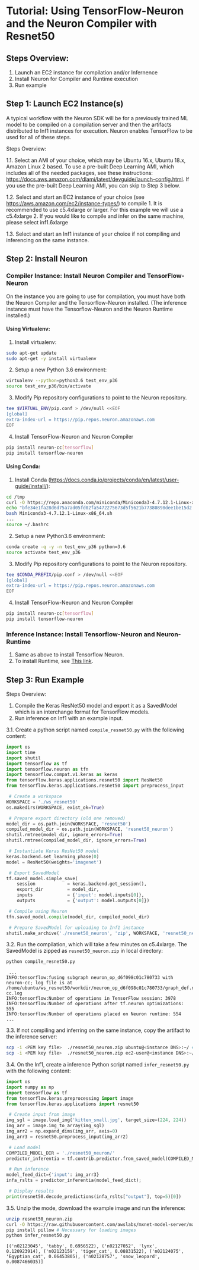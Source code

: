# Tutorial: Using TensorFlow-Neuron and the Neuron Compiler with Resnet50

## Steps Overview:

1. Launch an EC2 instance for compilation  and/or Infernence
2. Install Neuron for Compiler and Runtime execution
3. Run example

## Step 1: Launch EC2 Instance(s)

A typical workflow with the Neuron SDK will be for a previously trained ML model to be compiled on a compilation server and then the artifacts distributed to Inf1 instances for execution. Neuron enables TensorFlow to be used for all of these steps.

Steps Overview:

1.1. Select an AMI of your choice, which may be Ubuntu 16.x, Ubuntu 18.x, Amazon Linux 2 based. To use a pre-built Deep Learning AMI, which includes all of the needed packages, see these instructions: https://docs.aws.amazon.com/dlami/latest/devguide/launch-config.html. If you use the pre-built Deep Learning AMI, you can skip to Step 3 below.

1.2. Select and start an EC2 instance of your choice (see https://aws.amazon.com/ec2/instance-types/) to compile
    1. It is recommended to use c5.4xlarge or larger. For this example we will use a c5.4xlarge
    2. If you would like to compile and infer on the same machine, please select inf1.6xlarge
    
1.3. Select and start an Inf1 instance of your choice if not compiling and inferencing on the same instance.

## Step 2: Install Neuron

### Compiler Instance: Install Neuron Compiler and TensorFlow-Neuron

On the instance you are going to use for compilation, you must have both the Neuron Compiler and the Tensorflow-Neuron installed. (The inference instance must have the Tensorflow-Neuron and the Neuron Runtime installed.)

#### Using Virtualenv:

1. Install virtualenv:
```bash
sudo apt-get update
sudo apt-get -y install virtualenv
```
2. Setup a new Python 3.6 environment:
```bash
virtualenv --python=python3.6 test_env_p36
source test_env_p36/bin/activate
```
3. Modify Pip repository configurations to point to the Neuron repository.
```bash
tee $VIRTUAL_ENV/pip.conf > /dev/null <<EOF
[global]
extra-index-url = https://pip.repos.neuron.amazonaws.com
EOF
```
4. Install TensorFlow-Neuron and Neuron Compiler
```bash
pip install neuron-cc[tensorflow]
pip install tensorflow-neuron
```

#### Using Conda:
1. Install Conda (https://docs.conda.io/projects/conda/en/latest/user-guide/install/):
```bash
cd /tmp
curl -O https://repo.anaconda.com/miniconda/Miniconda3-4.7.12.1-Linux-x86_64.sh
echo "bfe34e1fa28d6d75a7ad05fd02fa5472275673d5f5621b77380898dee1be15d2 Miniconda3-4.7.12.1-Linux-x86_64.sh" | sha256sum --check
bash Miniconda3-4.7.12.1-Linux-x86_64.sh
...
source ~/.bashrc
```
2. Setup a new Python3.6 environment:
```bash
conda create -q -y -n test_env_p36 python=3.6
source activate test_env_p36
```

3. Modify Pip repository configurations to point to the Neuron repository.
```bash
tee $CONDA_PREFIX/pip.conf > /dev/null <<EOF
[global]
extra-index-url = https://pip.repos.neuron.amazonaws.com
EOF
```

4. Install TensorFlow-Neuron and Neuron Compiler
```bash
pip install neuron-cc[tensorflow]
pip install tensorflow-neuron
```

### Inference Instance: Install Tensorflow-Neuron and Neuron-Runtime

1. Same as above to install Tensorflow Neuron.
2. To install Runtime, see [This link](./getting-started-neuron-rtd.md).

## Step 3: Run Example

Steps Overview:
1. Compile the Keras ResNet50 model and export it as a SavedModel which is an interchange format for TensorFlow models. 
2. Run inference on Inf1 with an example input.


3.1. Create a python script named `compile_resnet50.py` with the following content:
```python
import os
import time
import shutil
import tensorflow as tf
import tensorflow.neuron as tfn
import tensorflow.compat.v1.keras as keras
from tensorflow.keras.applications.resnet50 import ResNet50
from tensorflow.keras.applications.resnet50 import preprocess_input

 # Create a workspace
WORKSPACE = './ws_resnet50'
os.makedirs(WORKSPACE, exist_ok=True)

 # Prepare export directory (old one removed)
model_dir = os.path.join(WORKSPACE, 'resnet50')
compiled_model_dir = os.path.join(WORKSPACE, 'resnet50_neuron')
shutil.rmtree(model_dir, ignore_errors=True)
shutil.rmtree(compiled_model_dir, ignore_errors=True)

 # Instantiate Keras ResNet50 model
keras.backend.set_learning_phase(0)
model = ResNet50(weights='imagenet')

 # Export SavedModel
tf.saved_model.simple_save(
    session            = keras.backend.get_session(),
    export_dir         = model_dir,
    inputs             = {'input': model.inputs[0]},
    outputs            = {'output': model.outputs[0]})

 # Compile using Neuron
tfn.saved_model.compile(model_dir, compiled_model_dir)    

 # Prepare SavedModel for uploading to Inf1 instance
shutil.make_archive('./resnet50_neuron', 'zip', WORKSPACE, 'resnet50_neuron')
```
3.2. Run the compilation, which will take a few minutes on c5.4xlarge. The SavedModel is zipped as `resnet50_neuron.zip` in local directory:
```bash
python compile_resnet50.py
```
```
 ...
INFO:tensorflow:fusing subgraph neuron_op_d6f098c01c780733 with neuron-cc; log file is at /home/ubuntu/ws_resnet50/workdir/neuron_op_d6f098c01c780733/graph_def.neuron-cc.log
INFO:tensorflow:Number of operations in TensorFlow session: 3978
INFO:tensorflow:Number of operations after tf.neuron optimizations: 555
INFO:tensorflow:Number of operations placed on Neuron runtime: 554
...
```

3.3. If not compiling and inferring on the same instance, copy the artifact to the inference server:
```bash
scp -i <PEM key file>  ./resnet50_neuron.zip ubuntu@<instance DNS>:~/ # Ubuntu
scp -i <PEM key file>  ./resnet50_neuron.zip ec2-user@<instance DNS>:~/  # AML2
```
3.4. On the Inf1, create a inference Python script named `infer_resnet50.py` with the following content:
```python
import os
import numpy as np
import tensorflow as tf
from tensorflow.keras.preprocessing import image
from tensorflow.keras.applications import resnet50

 # Create input from image
img_sgl = image.load_img('kitten_small.jpg', target_size=(224, 224))
img_arr = image.img_to_array(img_sgl)
img_arr2 = np.expand_dims(img_arr, axis=0)
img_arr3 = resnet50.preprocess_input(img_arr2)

 # Load model
COMPILED_MODEL_DIR = './resnet50_neuron/'
predictor_inferentia = tf.contrib.predictor.from_saved_model(COMPILED_MODEL_DIR)

 # Run inference
model_feed_dict={'input': img_arr3}
infa_rslts = predictor_inferentia(model_feed_dict);

 # Display results
print(resnet50.decode_predictions(infa_rslts["output"], top=5)[0])
```

3.5. Unzip the mode, download the example image and run the inference:
```bash
unzip resnet50_neuron.zip
curl -O https://raw.githubusercontent.com/awslabs/mxnet-model-server/master/docs/images/kitten_small.jpg
pip install pillow # Necessary for loading images
python infer_resnet50.py
```
```
[('n02123045', 'tabby', 0.6956522), ('n02127052', 'lynx', 0.120923914), ('n02123159', 'tiger_cat', 0.08831522), ('n02124075', 'Egyptian_cat', 0.06453805), ('n02128757', 'snow_leopard', 0.0087466035)]
```
